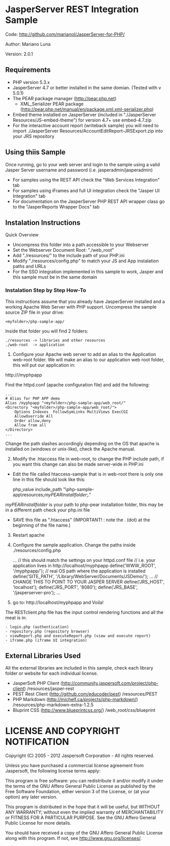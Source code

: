 JasperServer REST Integration Sample
========================================


Code: http://github.com/marianol/JasperServer-for-PHP/

Author: Mariano Luna

Version: 2.0.1

Requirements
------------

* PHP version 5.3.x
* JasperServer 4.7 or better installed in the same domian. (Tested with v 5.0.1)
* The PEAR package manager (http://pear.php.net)
  * XML_Serializer PEAR package (http://pear.php.net/manual/en/package.xml.xml-serializer.php) 
* Embed theme installed on JasperServer (included in "./JasperServer Resources/JS-embed-theme") for version 4.7+ use embed-4.7.zip 
* For the interactive account report (writeback sample) you will need to import ./JasperServer Resources/AccountEditReport-JRSExport.zip into your JRS repository

Using thiis Sample
------------------

Once running, go to your web server and login to the sample using a valid Jasper Server username and password (i.e. jasperadmin/jasperadmin)
* For samples using the REST API check the "Web Services Integration" tab
* For samples using iFrames and full UI integration check the "Jasper UI Integration" tab
* For documentation on the JasperServer PHP REST API wrapper class go to the "JasperReports Wrapper Docs" tab

Instalation Instructions
------------------------

Quick Overview

* Uncompress this folder into a path accessible to your Webserver
* Set the Webserver Document Root: "./web_root"
* Add "./resources/" to the include path of your PHP.ini
* Modify "./resources/config.php" to match your JS and App instalation paths and URLs
* For the SSO integration implemented in this sample to work, Jasper and this sample must be in the same domain 

### Instalation Step by Step How-To

This instructions assume that you already have JasperServer installed and a working Apache Web Server with PHP support.
Uncompress the sample source ZIP file in your drive:

	<myfolder>/php-sample-app/

Inside that folder you will find  2 folders:

	./resources -> libraries and other resources
	./web-root  -> application 

1) Configure your Apache web server to add an alias to the Application web-root folder. 
We will make an alias to our application web root folder, this will put our application in:

http://<your-server-IP>/myphpapp 

Find the httpd.conf (apache configuration file) and add the following:

	...
	# Alias for PHP APP demo
	Alias /myphpapp "<myfolder>/php-sample-app/web_root/"
	<Directory "<myfolder>/php-sample-app/web_root/">
	    Options Indexes  FollowSymLinks MultiViews ExecCGI
	    AllowOverride All
	    Order allow,deny
	    Allow from all
	</Directory>
	...
	
Change the path slashes accordingly depending on the OS that apache is installed on (windows or unix-like), check the Apache manual.

2) Modify the .htaccess file in web-root, to change the PHP include path, if you want this change can also be made server-wide in PHP.ini

- Edit the file called htaccess-sample that is in web-root there is only one line in this file should look like this:

	php_value include_path "<myfolder>\php-sample-app\resources;_myPEARinstallfolder_;."

_myPEARinstallfolder_ is your path to php-pear installation folder, this may be in a different path check your php.ini file

- SAVE this file as ".htaccess"  (IMPORTANT! : note the . (dot) at the beginning of the file name.)

3) Restart apache


4) Configure the sample application. Change the paths inside ./resources/config.php

	...
	// this should match the settings on your httpd.conf file 
	// i.e. your application lives in http://localhost/myphpapp
	define('WWW_ROOT', '/myphpapp/');
	// real OS path where the application is installed
	define('SITE_PATH', '/Library/WebServer/Documents/JSDemo/'); 
	...
	// CHANGE THIS TO POINT TO YOUR JASPER SERVER
	define('JRS_HOST', 'localhost');
	define('JRS_PORT', '8080');
	define('JRS_BASE', '/jasperserver-pro');
	...

6) go to: http://localhost/myphpapp and Voila!


The RESTclient.php file has the input control rendering functions and all the meat is in:

	- login.php (authentication)
	- repository.php (repository browser)
	- viewReport.php and executeReport.php (view and execute report)
	- iframe.php (iframe UI integration)

External Libraries Used
-----------------------

All the external libraries are included in this sample, check each library folder or website for each individual license.

* JasperSoft PHP Client (http://community.jaspersoft.com/project/php-client) /resources/jasper-rest
* PEST Rest Client (http://github.com/educoder/pest) /resources/PEST
* PHP Markdown (http://michelf.ca/projects/php-markdown/) /resources/php-markdown-extra-1.2.5
* Bluprint CSS (http://www.blueprintcss.org/) /web_root/css/blueprint

LICENSE AND COPYRIGHT NOTIFICATION
==================================

 Copyright (C) 2005 - 2012 Jaspersoft Corporation - All rights reserved. 

 Unless you have purchased a commercial license agreement from Jaspersoft,
 the following license terms apply:

 This program is free software: you can redistribute it and/or modify
 it under the terms of the GNU Affero General Public License as
 published by the Free Software Foundation, either version 3 of the
 License, or (at your option) any later version.

 This program is distributed in the hope that it will be useful,
 but WITHOUT ANY WARRANTY; without even the implied warranty of
 MERCHANTABILITY or FITNESS FOR A PARTICULAR PURPOSE. See the
 GNU Affero  General Public License for more details.

 You should have received a copy of the GNU Affero General Public  License
 along with this program. If not, see <http://www.gnu.org/licenses/>.
